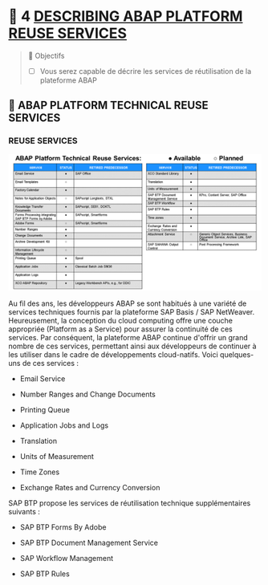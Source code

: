 # 🌸 4 [DESCRIBING ABAP PLATFORM REUSE SERVICES](https://learning.sap.com/learning-journeys/practicing-clean-core-extensibility-for-sap-s-4hana-cloud/describing-abap-platform-reuse-services_dfed68b3-33c9-4841-9804-ea7c27173828)

> 🌺 Objectifs
>
> - [ ] Vous serez capable de décrire les services de réutilisation de la plateforme ABAP

## 🌸 ABAP PLATFORM TECHNICAL REUSE SERVICES

### REUSE SERVICES

![](./assets/Reuse_Services_001.png)

Au fil des ans, les développeurs ABAP se sont habitués à une variété de services techniques fournis par la plateforme SAP Basis / SAP NetWeaver. Heureusement, la conception du cloud computing offre une couche appropriée (Platform as a Service) pour assurer la continuité de ces services. Par conséquent, la plateforme ABAP continue d'offrir un grand nombre de ces services, permettant ainsi aux développeurs de continuer à les utiliser dans le cadre de développements cloud-natifs. Voici quelques-uns de ces services :

- Email Service

- Number Ranges and Change Documents

- Printing Queue

- Application Jobs and Logs

- Translation

- Units of Measurement

- Time Zones

- Exchange Rates and Currency Conversion

SAP BTP propose les services de réutilisation technique supplémentaires suivants :

- SAP BTP Forms By Adobe

- SAP BTP Document Management Service

- SAP Workflow Management

- SAP BTP Rules
